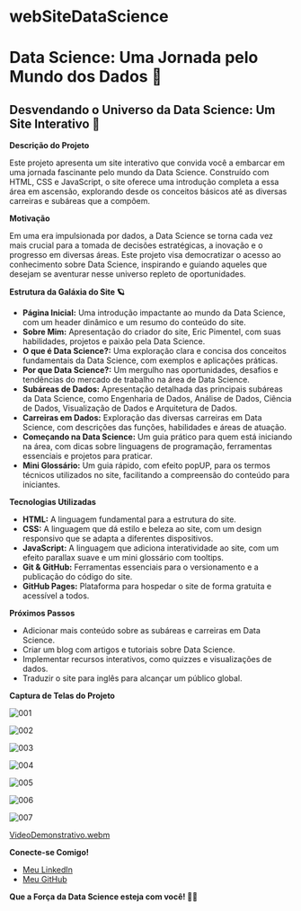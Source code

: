 # webSiteDataScience

# Data Science: Uma Jornada pelo Mundo dos Dados 🌌

## Desvendando o Universo da Data Science: Um Site Interativo 🚀

**Descrição do Projeto**

Este projeto apresenta um site interativo que convida você a embarcar em uma jornada fascinante pelo mundo da Data Science. Construído com HTML, CSS e JavaScript, o site oferece uma introdução completa a essa área em ascensão, explorando desde os conceitos básicos até as diversas carreiras e subáreas que a compõem. 

**Motivação**

Em uma era impulsionada por dados, a Data Science se torna cada vez mais crucial para a tomada de decisões estratégicas, a inovação e o progresso em diversas áreas. Este projeto visa democratizar o acesso ao conhecimento sobre Data Science, inspirando e guiando aqueles que desejam se aventurar nesse universo repleto de oportunidades.

**Estrutura da Galáxia do Site 🪐**

* **Página Inicial:** Uma introdução impactante ao mundo da Data Science, com um header dinâmico e um resumo do conteúdo do site.
* **Sobre Mim:** Apresentação do criador do site, Eric Pimentel, com suas habilidades, projetos e paixão pela Data Science.
* **O que é Data Science?:**  Uma exploração clara e concisa dos conceitos fundamentais da Data Science, com exemplos e aplicações práticas.
* **Por que Data Science?:**  Um mergulho nas oportunidades, desafios e tendências do mercado de trabalho na área de Data Science.
* **Subáreas de Dados:**  Apresentação detalhada das principais subáreas da Data Science, como Engenharia de Dados, Análise de Dados, Ciência de Dados, Visualização de Dados e Arquitetura de Dados.
* **Carreiras em Dados:**  Exploração das diversas carreiras em Data Science, com descrições das funções, habilidades e áreas de atuação.
* **Começando na Data Science:** Um guia prático para quem está iniciando na área, com dicas sobre linguagens de programação, ferramentas essenciais e projetos para praticar.
* **Mini Glossário:**  Um guia rápido, com efeito popUP, para os termos técnicos utilizados no site, facilitando a compreensão do conteúdo para iniciantes.

**Tecnologias Utilizadas**

* **HTML:** A linguagem fundamental para a estrutura do site.
* **CSS:**  A linguagem que dá estilo e beleza ao site, com um design responsivo que se adapta a diferentes dispositivos.
* **JavaScript:**  A linguagem que adiciona interatividade ao site, com um efeito parallax suave e um mini glossário com tooltips.
* **Git & GitHub:** Ferramentas essenciais para o versionamento e a publicação do código do site.
* **GitHub Pages:**  Plataforma para hospedar o site de forma gratuita e acessível a todos.

**Próximos Passos**

* Adicionar mais conteúdo sobre as subáreas e carreiras em Data Science.
* Criar um blog com artigos e tutoriais sobre Data Science.
* Implementar recursos interativos, como quizzes e visualizações de dados.
* Traduzir o site para inglês para alcançar um público global.

**Captura de Telas do Projeto**

![001](https://github.com/user-attachments/assets/f3e42c24-95cd-4017-820b-ba9700093628)

![002](https://github.com/user-attachments/assets/1d972ebd-4f06-44ab-bf7e-a9ea3bc50f71)

![003](https://github.com/user-attachments/assets/264d5518-df7d-4f9e-a654-03bc37a5c387)

![004](https://github.com/user-attachments/assets/33c886e3-3f4a-4628-bc72-dbf0d4bd4823)

![005](https://github.com/user-attachments/assets/746a9082-631d-49e6-a2dd-ac01a13dc309)

![006](https://github.com/user-attachments/assets/dac6d06e-78d4-485e-9627-99b51a96659a)

![007](https://github.com/user-attachments/assets/74dffb19-ca53-4322-8f4a-e416df002402)


[VideoDemonstrativo.webm](https://github.com/user-attachments/assets/5fda8655-c97a-42fc-ad21-d69e3bb590be)








**Conecte-se Comigo!**

* [Meu LinkedIn](https://www.linkedin.com/in/eric-np-santos/)
* [Meu GitHub](https://github.com/enps2015)

**Que a Força da Data Science esteja com você! 🚀✨**
